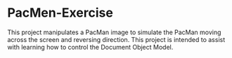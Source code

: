 # PacMen-Exercise
This project manipulates a PacMan image to simulate the PacMan moving across the screen and reversing direction. This project is intended to assist with learning how to control the Document Object Model.
